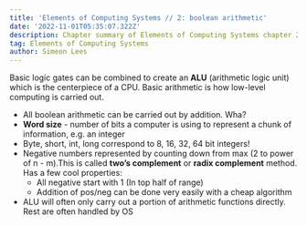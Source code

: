 ```yaml
---
title: 'Elements of Computing Systems // 2: boolean arithmetic'
date: '2022-11-01T05:35:07.322Z'
description: Chapter summary of Elements of Computing Systems chapter 2 - boolean arithmetic.
tag: Elements of Computing Systems
author: Simeon Lees
---
```


Basic logic gates can be combined to create an **ALU** (arithmetic logic unit) which is the centerpiece of a CPU. Basic arithmetic is how low-level computing is carried out.

- All boolean arithmetic can be carried out by addition. Wha?
- **Word size** - number of bits a computer is using to represent a chunk of information, e.g. an integer
- Byte, short, int, long correspond to 8, 16, 32, 64 bit integers!
- Negative numbers represented by counting down from max (2 to power of n - m).This is called **two’s complement** or **radix complement** method. Has a few cool properties:
  - All negative start with 1 (In top half of range)
  - Addition of pos/neg can be done very easily with a cheap algorithm
- ALU will often only carry out a portion of arithmetic functions directly. Rest are often handled by OS
